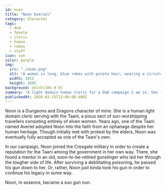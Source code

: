 ```yaml
---
id: noon
title: "Noon Averiel"
category: Character
tags:
  - dnd
  - female
  - cleric
  - human
  - robes
  - staff
icon: sun
color: purple
img:
  src: "./noon.png"
  alt: "A woman in long, blue robes with purple hair, wearing a circular religious hat. In her hand is a staff with a glowing orange orb on the end."
  width: 1012
  height: 1885
background: oklch(30% 0 0)
summary: "A light domain human cleric for a D&D campaign I am in. She is essentially a sun gun nun."
publishedAt: 2020-02-15T12:00:00.000Z
---
```


Noon is a Dungeons and Dragons character of mine. She is a human light domain cleric serving with the Taani, a pious sect of sun-worshipping travellers consisting entirely of elven women. Years ago, one of the Taani named Averiel adopted Noon into the faith from an ophanage despite her human heritage. Though initially met with protest by the elders, Noon was eventually fully accepted as one of the Taani's own.

In our campaign, Noon joined the Cresgate military in order to create a reputation for the Taani among the government in her own way. There, she found a mentor in an old, soon-to-be-retired gunslinger who led her through the tougher side of life. After surviving a debilitating poisoning, he passed his gun down to her. Or, rather, Noon just kinda took his gun in order to continue his legacy in some way.

Noon, in essence, became a sun gun nun.
